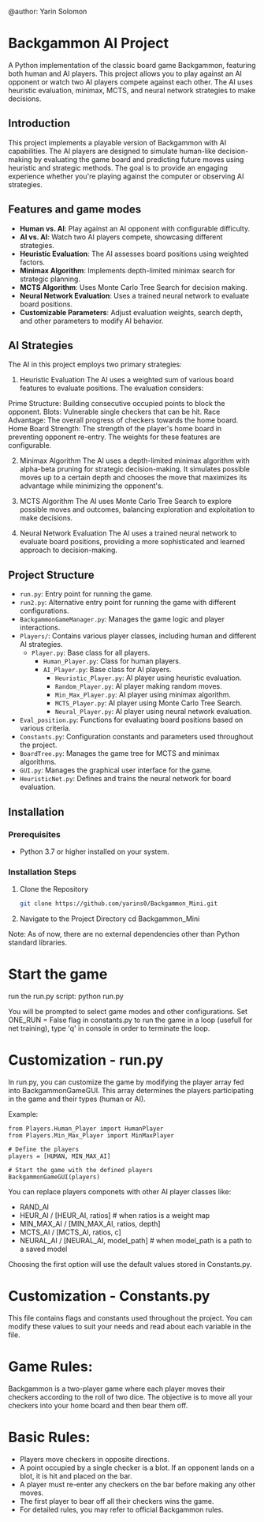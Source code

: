 @author: Yarin Solomon

# Backgammon AI Project

A Python implementation of the classic board game Backgammon, featuring both human and AI players. This project allows you to play against an AI opponent or watch two AI players compete against each other. The AI uses heuristic evaluation, minimax, MCTS, and neural network strategies to make decisions.

## Introduction

This project implements a playable version of Backgammon with AI capabilities. The AI players are designed to simulate human-like decision-making by evaluating the game board and predicting future moves using heuristic and strategic methods. The goal is to provide an engaging experience whether you're playing against the computer or observing AI strategies.

## Features and game modes

- **Human vs. AI**: Play against an AI opponent with configurable difficulty.
- **AI vs. AI**: Watch two AI players compete, showcasing different strategies.
- **Heuristic Evaluation**: The AI assesses board positions using weighted factors.
- **Minimax Algorithm**: Implements depth-limited minimax search for strategic planning.
- **MCTS Algorithm**: Uses Monte Carlo Tree Search for decision making.
- **Neural Network Evaluation**: Uses a trained neural network to evaluate board positions.
- **Customizable Parameters**: Adjust evaluation weights, search depth, and other parameters to modify AI behavior.

## AI Strategies
The AI in this project employs two primary strategies:

1. Heuristic Evaluation
The AI uses a weighted sum of various board features to evaluate positions. The evaluation considers:

Prime Structure: Building consecutive occupied points to block the opponent.
Blots: Vulnerable single checkers that can be hit.
Race Advantage: The overall progress of checkers towards the home board.
Home Board Strength: The strength of the player's home board in preventing opponent re-entry.
The weights for these features are configurable.

2. Minimax Algorithm
The AI uses a depth-limited minimax algorithm with alpha-beta pruning for strategic decision-making. It simulates possible moves up to a certain depth and chooses the move that maximizes its advantage while minimizing the opponent's.

3. MCTS Algorithm The AI uses Monte Carlo Tree Search to explore possible moves and outcomes, balancing exploration and exploitation to make decisions.

4. Neural Network Evaluation The AI uses a trained neural network to evaluate board positions, providing a more sophisticated and learned approach to decision-making.


## Project Structure

- `run.py`: Entry point for running the game.
- `run2.py`: Alternative entry point for running the game with different configurations.
- `BackgammonGameManager.py`: Manages the game logic and player interactions.
- `Players/`: Contains various player classes, including human and different AI strategies.
  - `Player.py`: Base class for all players.
    - `Human_Player.py`: Class for human players.
    - `AI_Player.py`: Base class for AI players.
        - `Heuristic_Player.py`: AI player using heuristic evaluation.
        - `Random_Player.py`: AI player making random moves.
        - `Min_Max_Player.py`: AI player using minimax algorithm.
        - `MCTS_Player.py`: AI player using Monte Carlo Tree Search.
        - `Neural_Player.py`: AI player using neural network evaluation.
- `Eval_position.py`: Functions for evaluating board positions based on various criteria.
- `Constants.py`: Configuration constants and parameters used throughout the project.
- `BoardTree.py`: Manages the game tree for MCTS and minimax algorithms.
- `GUI.py`: Manages the graphical user interface for the game.
- `HeuristicNet.py`: Defines and trains the neural network for board evaluation.

## Installation

### Prerequisites

- Python 3.7 or higher installed on your system.

### Installation Steps

1. Clone the Repository
   ```sh
   git clone https://github.com/yarins0/Backgammon_Mini.git

2. Navigate to the Project Directory
    cd Backgammon_Mini


Note: As of now, there are no external dependencies other than Python standard libraries.

# Start the game
run the run.py script: 
    python run.py

You will be prompted to select game modes and other configurations.
Set ONE_RUN = False flag in constants.py to run the game in a loop (usefull for net training), type 'q' in console in order to terminate the loop.

# Customization - run.py
In run.py, you can customize the game by modifying the player array fed into BackgammonGameGUI. This array determines the players participating in the game and their types (human or AI).

Example:

    from Players.Human_Player import HumanPlayer
    from Players.Min_Max_Player import MinMaxPlayer

    # Define the players
    players = [HUMAN, MIN_MAX_AI]

    # Start the game with the defined players
    BackgammonGameGUI(players)

 You can replace players componets with other AI player classes like: 
 - RAND_AI
 - HEUR_AI    / [HEUR_AI, ratios]               # when ratios is a weight map
 - MIN_MAX_AI / [MIN_MAX_AI, ratios, depth] 
 - MCTS_AI    / [MCTS_AI, ratios, c] 
 - NEURAL_AI  / [NEURAL_AI, model_path]         # when model_path is a path to a saved model

Choosing the first option will use the default values stored in Constants.py. 

# Customization - Constants.py
This file contains flags and constants used throughout the project. You can modify these values to suit your needs and read about each variable in the file.

# Game Rules:
Backgammon is a two-player game where each player moves their checkers according to the roll of two dice. The objective is to move all your checkers into your home board and then bear them off.

# Basic Rules:
- Players move checkers in opposite directions.
- A point occupied by a single checker is a blot. If an opponent lands on a blot, it is hit and placed on the bar.
- A player must re-enter any checkers on the bar before making any other moves.
- The first player to bear off all their checkers wins the game.
- For detailed rules, you may refer to official Backgammon rules.


